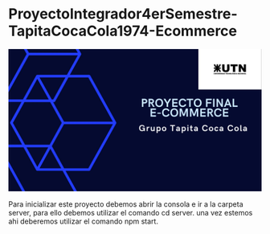 # ProyectoIntegrador4erSemestre-TapitaCocaCola1974-Ecommerce
<div align="center">
<img src="./1.jpg" />
</div>


Para inicializar este proyecto debemos abrir la consola e ir a la carpeta server, para ello debemos utilizar el comando cd server. una vez estemos ahi deberemos utilizar el comando npm start.
